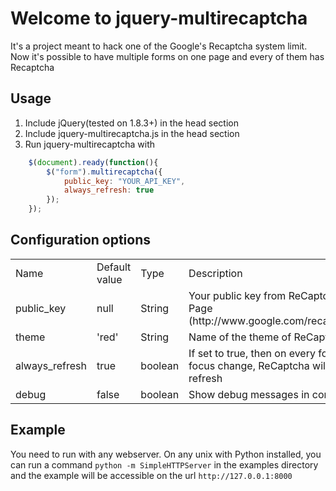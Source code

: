 Welcome to jquery-multirecaptcha
================================

It's a project meant to hack one of the Google's Recaptcha system limit. Now it's possible to have multiple forms on one page and every of them has Recaptcha

Usage
-----

1. Include jQuery(tested on 1.8.3+) in the head section
2. Include jquery-multirecaptcha.js in the head section
3. Run jquery-multirecaptcha with

```javascript
    $(document).ready(function(){
        $("form").multirecaptcha({
            public_key: "YOUR_API_KEY",
            always_refresh: true
        });
    });
```

Configuration options
--------------------

<table>
<tr>
<td>Name</td><td>Default value</td><td>Type</td><td>Description</td>
</tr>
<tr>
<td>public_key</td><td>null</td><td>String</td><td>Your public key from ReCaptcha Page (http://www.google.com/recaptcha)</td>
</tr>
<tr>
<td>theme</td><td>'red'</td><td>String</td><td>Name of the theme of ReCaptcha</td>
</tr>
<tr>
<td>always_refresh</td><td>true</td><td>boolean</td><td>If set to true, then on every form- focus change, ReCaptcha will refresh</td>
</tr>
<tr>
<td>debug</td><td>false</td><td>boolean</td><td>Show debug messages in console</td>
</tr>
</table>


Example
-------

You need to run with any webserver. On any unix with Python installed, you can run a command
`python -m SimpleHTTPServer` in the examples directory and the example will be accessible on the url `http://127.0.0.1:8000`
